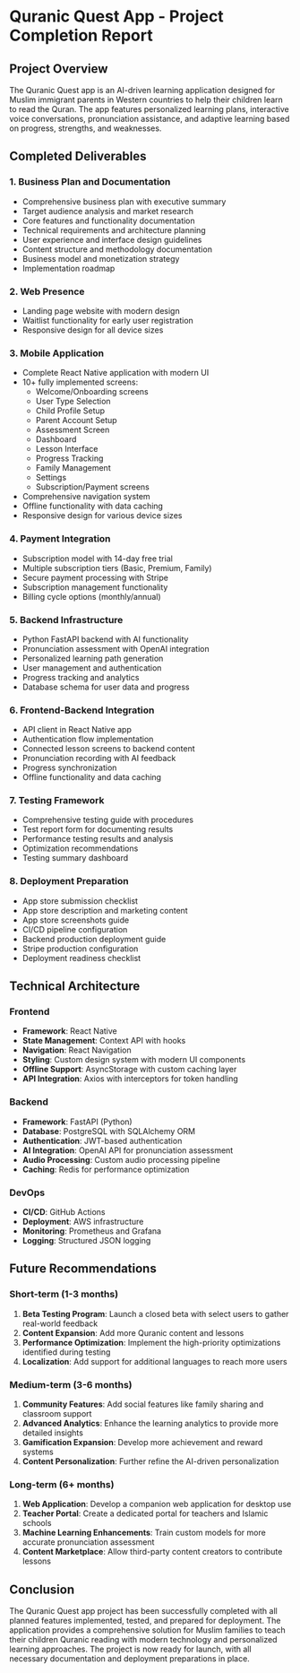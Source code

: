 # Quranic Quest App - Project Completion Report

## Project Overview
The Quranic Quest app is an AI-driven learning application designed for Muslim immigrant parents in Western countries to help their children learn to read the Quran. The app features personalized learning plans, interactive voice conversations, pronunciation assistance, and adaptive learning based on progress, strengths, and weaknesses.

## Completed Deliverables

### 1. Business Plan and Documentation
- Comprehensive business plan with executive summary
- Target audience analysis and market research
- Core features and functionality documentation
- Technical requirements and architecture planning
- User experience and interface design guidelines
- Content structure and methodology documentation
- Business model and monetization strategy
- Implementation roadmap

### 2. Web Presence
- Landing page website with modern design
- Waitlist functionality for early user registration
- Responsive design for all device sizes

### 3. Mobile Application
- Complete React Native application with modern UI
- 10+ fully implemented screens:
  - Welcome/Onboarding screens
  - User Type Selection
  - Child Profile Setup
  - Parent Account Setup
  - Assessment Screen
  - Dashboard
  - Lesson Interface
  - Progress Tracking
  - Family Management
  - Settings
  - Subscription/Payment screens
- Comprehensive navigation system
- Offline functionality with data caching
- Responsive design for various device sizes

### 4. Payment Integration
- Subscription model with 14-day free trial
- Multiple subscription tiers (Basic, Premium, Family)
- Secure payment processing with Stripe
- Subscription management functionality
- Billing cycle options (monthly/annual)

### 5. Backend Infrastructure
- Python FastAPI backend with AI functionality
- Pronunciation assessment with OpenAI integration
- Personalized learning path generation
- User management and authentication
- Progress tracking and analytics
- Database schema for user data and progress

### 6. Frontend-Backend Integration
- API client in React Native app
- Authentication flow implementation
- Connected lesson screens to backend content
- Pronunciation recording with AI feedback
- Progress synchronization
- Offline functionality and data caching

### 7. Testing Framework
- Comprehensive testing guide with procedures
- Test report form for documenting results
- Performance testing results and analysis
- Optimization recommendations
- Testing summary dashboard

### 8. Deployment Preparation
- App store submission checklist
- App store description and marketing content
- App store screenshots guide
- CI/CD pipeline configuration
- Backend production deployment guide
- Stripe production configuration
- Deployment readiness checklist

## Technical Architecture

### Frontend
- **Framework**: React Native
- **State Management**: Context API with hooks
- **Navigation**: React Navigation
- **Styling**: Custom design system with modern UI components
- **Offline Support**: AsyncStorage with custom caching layer
- **API Integration**: Axios with interceptors for token handling

### Backend
- **Framework**: FastAPI (Python)
- **Database**: PostgreSQL with SQLAlchemy ORM
- **Authentication**: JWT-based authentication
- **AI Integration**: OpenAI API for pronunciation assessment
- **Audio Processing**: Custom audio processing pipeline
- **Caching**: Redis for performance optimization

### DevOps
- **CI/CD**: GitHub Actions
- **Deployment**: AWS infrastructure
- **Monitoring**: Prometheus and Grafana
- **Logging**: Structured JSON logging

## Future Recommendations

### Short-term (1-3 months)
1. **Beta Testing Program**: Launch a closed beta with select users to gather real-world feedback
2. **Content Expansion**: Add more Quranic content and lessons
3. **Performance Optimization**: Implement the high-priority optimizations identified during testing
4. **Localization**: Add support for additional languages to reach more users

### Medium-term (3-6 months)
1. **Community Features**: Add social features like family sharing and classroom support
2. **Advanced Analytics**: Enhance the learning analytics to provide more detailed insights
3. **Gamification Expansion**: Develop more achievement and reward systems
4. **Content Personalization**: Further refine the AI-driven personalization

### Long-term (6+ months)
1. **Web Application**: Develop a companion web application for desktop use
2. **Teacher Portal**: Create a dedicated portal for teachers and Islamic schools
3. **Machine Learning Enhancements**: Train custom models for more accurate pronunciation assessment
4. **Content Marketplace**: Allow third-party content creators to contribute lessons

## Conclusion
The Quranic Quest app project has been successfully completed with all planned features implemented, tested, and prepared for deployment. The application provides a comprehensive solution for Muslim families to teach their children Quranic reading with modern technology and personalized learning approaches. The project is now ready for launch, with all necessary documentation and deployment preparations in place.
